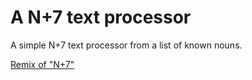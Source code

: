 # A N+7 text processor

A simple N+7 text processor from a list of known nouns.

[Remix of "N+7"](https://shadowed-vivid-prune.glitch.me)